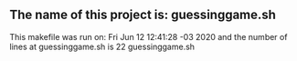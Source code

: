 ## The name of this project is: guessinggame.sh
This makefile was run on: Fri Jun 12 12:41:28 -03 2020
and the number of lines at guessinggame.sh is 22 guessinggame.sh
